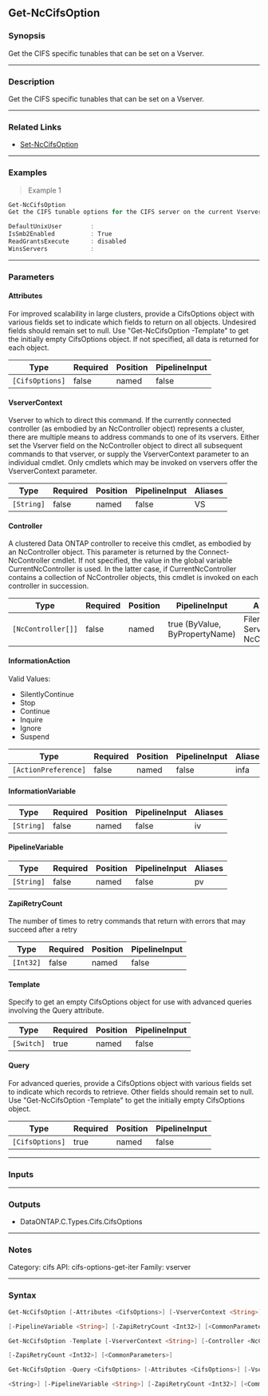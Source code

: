 Get-NcCifsOption
----------------

### Synopsis
Get the CIFS specific tunables that can be set on a Vserver.

---

### Description

Get the CIFS specific tunables that can be set on a Vserver.

---

### Related Links
* [Set-NcCifsOption](Set-NcCifsOption)

---

### Examples
> Example 1

```PowerShell
Get-NcCifsOption
Get the CIFS tunable options for the CIFS server on the current Vserver.

DefaultUnixUser        :
IsSmb2Enabled          : True
ReadGrantsExecute      : disabled
WinsServers            :

```

---

### Parameters
#### **Attributes**
For improved scalability in large clusters, provide a CifsOptions object with various fields set to indicate which fields to return on all objects.  Undesired fields should remain set to null.  Use "Get-NcCifsOption -Template" to get the initially empty CifsOptions object.  If not specified, all data is returned for each object.

|Type           |Required|Position|PipelineInput|
|---------------|--------|--------|-------------|
|`[CifsOptions]`|false   |named   |false        |

#### **VserverContext**
Vserver to which to direct this command.  If the currently connected controller (as embodied by an NcController object) represents a cluster, there are multiple means to address commands to one of its vservers.  Either set the Vserver field on the NcController object to direct all subsequent commands to that vserver, or supply the VserverContext parameter to an individual cmdlet.  Only cmdlets which may be invoked on vservers offer the VserverContext parameter.

|Type      |Required|Position|PipelineInput|Aliases|
|----------|--------|--------|-------------|-------|
|`[String]`|false   |named   |false        |VS     |

#### **Controller**
A clustered Data ONTAP controller to receive this cmdlet, as embodied by an NcController object.  This parameter is returned by the Connect-NcController cmdlet.  If not specified, the value in the global variable CurrentNcController is used.  In the latter case, if CurrentNcController contains a collection of NcController objects, this cmdlet is invoked on each controller in succession.

|Type              |Required|Position|PipelineInput                 |Aliases                          |
|------------------|--------|--------|------------------------------|---------------------------------|
|`[NcController[]]`|false   |named   |true (ByValue, ByPropertyName)|Filer<br/>Server<br/>NcController|

#### **InformationAction**

Valid Values:

* SilentlyContinue
* Stop
* Continue
* Inquire
* Ignore
* Suspend

|Type                |Required|Position|PipelineInput|Aliases|
|--------------------|--------|--------|-------------|-------|
|`[ActionPreference]`|false   |named   |false        |infa   |

#### **InformationVariable**

|Type      |Required|Position|PipelineInput|Aliases|
|----------|--------|--------|-------------|-------|
|`[String]`|false   |named   |false        |iv     |

#### **PipelineVariable**

|Type      |Required|Position|PipelineInput|Aliases|
|----------|--------|--------|-------------|-------|
|`[String]`|false   |named   |false        |pv     |

#### **ZapiRetryCount**
The number of times to retry commands that return with errors that may succeed after a retry

|Type     |Required|Position|PipelineInput|
|---------|--------|--------|-------------|
|`[Int32]`|false   |named   |false        |

#### **Template**
Specify to get an empty CifsOptions object for use with advanced queries involving the Query attribute.

|Type      |Required|Position|PipelineInput|
|----------|--------|--------|-------------|
|`[Switch]`|true    |named   |false        |

#### **Query**
For advanced queries, provide a CifsOptions object with various fields set to indicate which records to retrieve.  Other fields should remain set to null.  Use "Get-NcCifsOption -Template" to get the initially empty CifsOptions object.

|Type           |Required|Position|PipelineInput|
|---------------|--------|--------|-------------|
|`[CifsOptions]`|true    |named   |false        |

---

### Inputs

---

### Outputs
* DataONTAP.C.Types.Cifs.CifsOptions

---

### Notes
Category: cifs
API: cifs-options-get-iter
Family: vserver

---

### Syntax
```PowerShell
Get-NcCifsOption [-Attributes <CifsOptions>] [-VserverContext <String>] [-Controller <NcController[]>] [-InformationAction <ActionPreference>] [-InformationVariable <String>] 
```
```PowerShell
[-PipelineVariable <String>] [-ZapiRetryCount <Int32>] [<CommonParameters>]
```
```PowerShell
Get-NcCifsOption -Template [-VserverContext <String>] [-Controller <NcController[]>] [-InformationAction <ActionPreference>] [-InformationVariable <String>] [-PipelineVariable <String>] 
```
```PowerShell
[-ZapiRetryCount <Int32>] [<CommonParameters>]
```
```PowerShell
Get-NcCifsOption -Query <CifsOptions> [-Attributes <CifsOptions>] [-VserverContext <String>] [-Controller <NcController[]>] [-InformationAction <ActionPreference>] [-InformationVariable 
```
```PowerShell
<String>] [-PipelineVariable <String>] [-ZapiRetryCount <Int32>] [<CommonParameters>]
```

